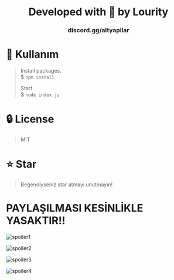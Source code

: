<div align="center">
    <h1>Developed with 💙 by Lourity</h1>
    <h3>discord.gg/altyapilar</h3>
</div>

# 📜 Kullanım
> Install packages. \
> $ `npm install`
>
> Start \
> $ `node index.js`

# 🔒 License
> MIT

# ⭐ Star
> Beğendiyseniz star atmayı unutmayın!


# PAYLAŞILMASI KESİNLİKLE YASAKTIR!!
![spoiler1](https://media.discordapp.net/attachments/1096094926107844719/1099462620068724776/image.png?width=258&height=268)

![spoiler2](https://media.discordapp.net/attachments/1096094926107844719/1099462631951183972/image.png?width=274&height=444)

![spoiler3](https://media.discordapp.net/attachments/1096094926107844719/1099462645934993558/image.png?width=393&height=156)

![spoiler4](https://media.discordapp.net/attachments/1096094926107844719/1099462656336863333/image.png?width=607&height=216)
